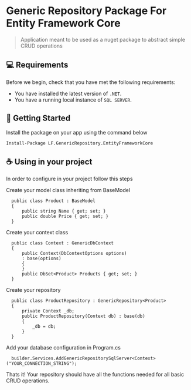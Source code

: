 # Generic Repository Package For Entity Framework Core

> Application meant to be used as a nuget package to abstract simple CRUD operations

## 💻 Requirements

Before we begin, check that you have met the following requirements:
* You have installed the latest version of `.NET`.
* You have a running local instance of `SQL SERVER`.


## 🚀 Getting Started

Install the package on your app using the command below

```
Install-Package LF.GenericRepository.EntityFrameworkCore
```

## ☕ Using in your project

In order to configure in your project follow this steps

Create your model class inheriting from BaseModel
```
  public class Product : BaseModel
  {
      public string Name { get; set; }
      public double Price { get; set; }
  }
```
Create your context class
```
  public class Context : GenericDbContext
  {
      public Context(DbContextOptions options)
      : base(options) 
      {
      }
      public DbSet<Product> Products { get; set; }
  }
```
Create your repository
```
  public class ProductRepository : GenericRepository<Product>
  {
      private Context _db;
      public ProductRepository(Context db) : base(db)
      {
          _db = db;
      }
  }
```

Add your database configuration in Program.cs 
```
  builder.Services.AddGenericRepositorySqlServer<Context>("YOUR_CONNECTION_STRING");
```

Thats it! Your repository should have all the functions needed for all basic CRUD operations.
